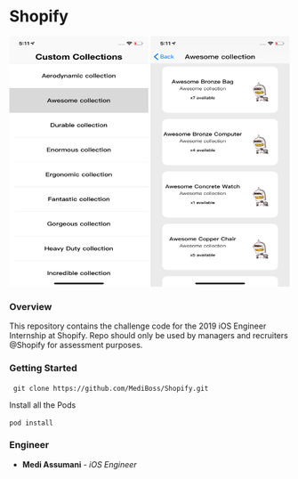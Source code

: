 # Shopify

<img src= "Screenshots/home.png" width = 250 height = 450></img>
<img src= "Screenshots/detail.png" width = 250 height = 450></img>

### Overview 

This repository contains the challenge code for the 2019 iOS Engineer Internship at Shopify. Repo should only be used by managers and recruiters @Shopify for assessment purposes.

### Getting Started

`` git clone https://github.com/MediBoss/Shopify.git``

Install all the Pods

`` pod install ``

### Engineer

* **Medi Assumani** - *iOS Engineer*
